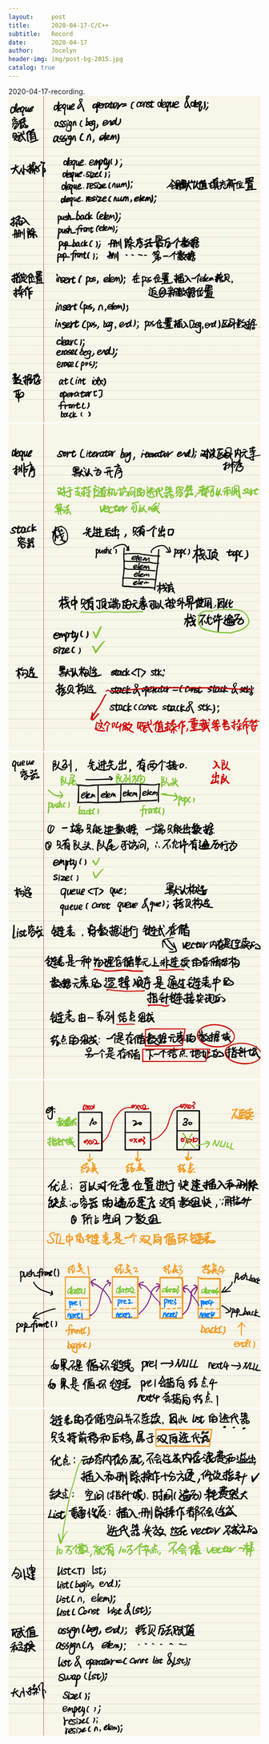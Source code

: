 ```yaml
---
layout:     post
title:      2020-04-17-C/C++
subtitle:   Record
date:       2020-04-17
author:     Jocelyn
header-img: img/post-bg-2015.jpg
catalog: true
---
```


2020-04-17-recording.
![](2020-04-17-2.jpg)
![](2020-04-17-3.jpg)
![](2020-04-17-4.jpg)
![](2020-04-17-5.jpg)
![](2020-04-17-6.jpg)